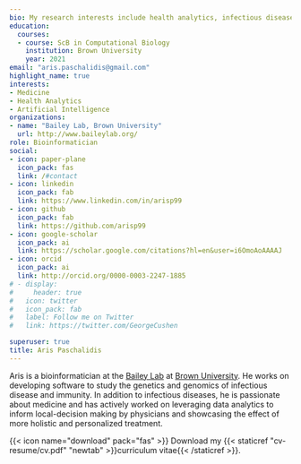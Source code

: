 ```yaml
---
bio: My research interests include health analytics, infectious diseases, and artificial intelligence.
education:
  courses:
  - course: ScB in Computational Biology
    institution: Brown University
    year: 2021
email: "aris.paschalidis@gmail.com"
highlight_name: true
interests:
- Medicine
- Health Analytics
- Artificial Intelligence
organizations:
- name: "Bailey Lab, Brown University"
  url: http://www.baileylab.org/
role: Bioinformatician
social:
- icon: paper-plane
  icon_pack: fas
  link: /#contact
- icon: linkedin
  icon_pack: fab
  link: https://www.linkedin.com/in/arisp99
- icon: github
  icon_pack: fab
  link: https://github.com/arisp99
- icon: google-scholar
  icon_pack: ai
  link: https://scholar.google.com/citations?hl=en&user=i6OmoAoAAAAJ
- icon: orcid
  icon_pack: ai
  link: http://orcid.org/0000-0003-2247-1885
# - display:
#     header: true
#   icon: twitter
#   icon_pack: fab
#   label: Follow me on Twitter
#   link: https://twitter.com/GeorgeCushen

superuser: true
title: Aris Paschalidis
---
```


Aris is a bioinformatician at the [Bailey Lab](http://www.baileylab.org/) at
[Brown University](https://www.brown.edu/). He works on developing software to
study the genetics and genomics of infectious disease and immunity. In addition
to infectious diseases, he is passionate about medicine and has actively worked
on leveraging data analytics to inform local-decision making by physicians and
showcasing the effect of more holistic and personalized treatment.

{{< icon name="download" pack="fas" >}} Download my {{< staticref "cv-resume/cv.pdf" "newtab" >}}curriculum vitae{{< /staticref >}}.
